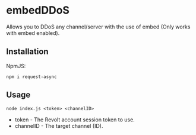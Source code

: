 # embedDDoS
Allows you to DDoS any channel/server with the use of embed (Only works with embed enabled).

## Installation
NpmJS:
```
npm i request-async
```

## Usage
```
node index.js <token> <channelID>
```

- token - The Revolt account session token to use.
- channelID - The target channel (ID).